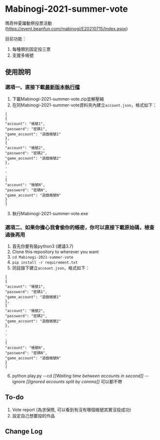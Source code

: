 # Mabinogi-2021-summer-vote

瑪奇仲夏躍動祭投票活動(https://event.beanfun.com/mabinogi/E20210715/Index.aspx)

目前功能：
1. 每種類別固定投三票
2. 支援多帳號

## 使用說明
### 選項一、直接下載[最新版本執行檔](https://github.com/andyChuang/Mabinogi-2021-summer-vote-bot/releases/tag/1.0.0)
1. 下載Mabinogi-2021-summer-vote.zip並解壓縮
2. 在同Mabinogi-2021-summer-vote資料夾內建立`account.json`，格式如下：
```
[
{
"account": "帳號1",
"password": "密碼1",
"game_account": "遊戲帳號1"
},
{
"account": "帳號2",
"password": "密碼2",
"game_account": "遊戲帳號2"
},
.
.
.
{
"account": "帳號N",
"password": "密碼N",
"game_account": "遊戲帳號N"
}
]
```
3. 執行Mabinogi-2021-summer-vote.exe

### 選項二、如果你擔心我會偷你的帳密，你可以直接下載原始碼，檢查過後再用
1. 首先你要有裝python3 (建議3.7)
1. Clone this repository to wherever you want
1. `cd Mabinogi-2021-summer-vote`
1. `pip install -r requirement.txt`
1. 同目錄下建立`account.json`，格式如下：
```
[
{
"account": "帳號1",
"password": "密碼1",
"game_account": "遊戲帳號1"
},
{
"account": "帳號2",
"password": "密碼2",
"game_account": "遊戲帳號2"
},
.
.
.
{
"account": "帳號N",
"password": "密碼N",
"game_account": "遊戲帳號N"
}
]
```
6. python play.py --cd _[[Waiting time between accounts in second]]_ --ignore _[[Ignored accounts split by comma]]_   可以都不帶

## To-do
1. Vote report (為求保險, 可以看到有沒有哪個帳號其實沒投成功)
2. 設定自己想要投的作品

## Change Log


